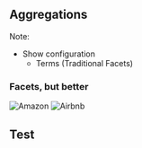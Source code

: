 ## Aggregations

Note: 

- Show configuration
  - Terms (Traditional Facets)



### Facets, but better

![Amazon](images/amazon-java.png)
![Airbnb](images/airbnb.png)

<!-- TODO: Add descriptions of facets, mainly examples-->

## Test